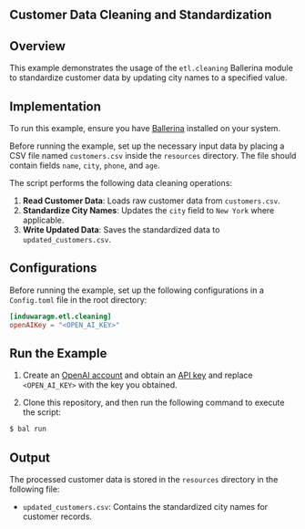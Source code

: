 ## Customer Data Cleaning and Standardization

## Overview

This example demonstrates the usage of the `etl.cleaning` Ballerina module to standardize customer data by updating city names to a specified value.

## Implementation

To run this example, ensure you have [Ballerina](https://ballerina.io/downloads/) installed on your system.

Before running the example, set up the necessary input data by placing a CSV file named `customers.csv` inside the `resources` directory. The file should contain fields `name`, `city`, `phone`, and `age`.

The script performs the following data cleaning operations:

1. **Read Customer Data**: Loads raw customer data from `customers.csv`.
2. **Standardize City Names**: Updates the `city` field to `New York` where applicable.
3. **Write Updated Data**: Saves the standardized data to `updated_customers.csv`.

## Configurations

Before running the example, set up the following configurations in a `Config.toml` file in the root directory:

```toml
[induwaragm.etl.cleaning]
openAIKey = "<OPEN_AI_KEY>"
```

## Run the Example

1. Create an [OpenAI account](https://platform.openai.com) and obtain an [API key](https://platform.openai.com/account/api-keys) and replace `<OPEN_AI_KEY>` with the key you obtained.

2. Clone this repository, and then run the following command to execute the script:

```sh
$ bal run
```

## Output

The processed customer data is stored in the `resources` directory in the following file:
- `updated_customers.csv`: Contains the standardized city names for customer records.
